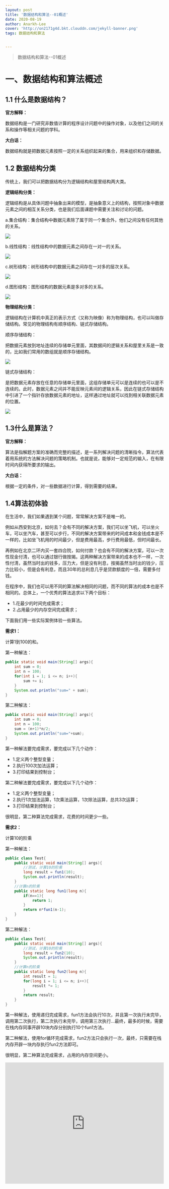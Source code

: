```yaml
---
layout: post
title: '数据结构和算法--01概述'
date: 2020-08-19
author: Anarkh-Lee
cover: 'http://on2171g4d.bkt.clouddn.com/jekyll-banner.png'
tags: 数据结构和算法


---
```


> 数据结构和算法--01概述

# 一、数据结构和算法概述

## 1.1 什么是数据结构？

**官方解释：**

  数据结构是一门研究非数值计算的程序设计问题中的操作对象，以及他们之间的关系和操作等相关问题的学科。

**大白话：**

  数据结构就是把数据元素按照一定的关系组织起来的集合，用来组织和存储数据。

## 1.2 数据结构分类

传统上，我们可以把数据结构分为逻辑结构和屋里结构两大类。

**逻辑结构分类：**

  逻辑结构是从具体问题中抽象出来的模型，是抽象意义上的结构，按照对象中数据元素之间的相互关系分类，也是我们后面课题中需要关注和讨论的问题。

a.集合结构：集合结构中数据元素除了属于同一个集合外，他们之间没有任何其他的关系。

![](.\img\数据结构与算法\集合结构.png)

b.线性结构：线性结构中的数据元素之间存在一对一的关系。

![](.\img\数据结构与算法\线性结构.png)

c.树形结构：树形结构中的数据元素之间存在一对多的层次关系。

![](.\img\数据结构与算法\树形结构.png)

d.图形结构：图形结构的数据元素是多对多的关系。

![](.\img\数据结构与算法\图形结构.png)

**物理结构分类：**

  逻辑结构在计算机中真正的表示方式（又称为映像）称为物理结构，也可以叫做存储结构。常见的物理结构有顺序结构、链式存储结构。

顺序存储结构：

  把数据元素放到地址连续的存储单元里面，其数据间的逻辑关系和屋里关系是一致的，比如我们常用的数组就是顺序存储结构。

![](.\img\数据结构与算法\顺序存储结构.png)

链式存储结构：

  是把数据元素存放在任意的存储单元里面，这组存储单元可以是连续的也可以是不连续的。此时，数据元素之间并不能反映元素间的逻辑关系，因此在链式存储结构中引进了一个指针存放数据元素的地址，这样通过地址就可以找到相关联数据元素的位置。

![](.\img\数据结构与算法\链式存储结构.png)

## 1.3什么是算法？

**官方解释：**

  算法是指解题方案的准确而完整的描述，是一系列解决问题的清晰指令，算法代表着用系统的方法解决问题的策略机制。也就是说，能够对一定规范的输入，在有限时间内获得所要求的输出。

**大白话：**

  根据一定的条件，对一些数据进行计算，得到需要的结果。

## 1.4算法初体验

在生活中，我们如果遇到某个问题，常常解决方案不是唯一的。

例如从西安到北京，如何去？会有不同的解决方案，我们可以坐飞机，可以坐火车，可以坐汽车，甚至可以步行，不同的解决方案带来的时间成本和金钱成本是不一样的，比如坐飞机用的时间最少，但是费用最高，步行费用最低，但时间最长。

再例如在北京二环内买一套四合院，如何付款？也会有不同的解决方案，可以一次性现金付清，也可以通过银行做按揭。这两种解决方案带来的成本也不一样，一次性付清，虽然当时出的钱多，压力大，但是没有利息，按揭虽然当时出的钱少，压力比较小，但是会有利息，而且30年的总利息几乎是贷款额度的一倍，需要多付钱。

在程序中，我们也可以用不同的算法解决相同的问题，而不同的算法的成本也是不相同的。总体上，一个优秀的算法追求以下两个目标：

* 1.花最少的时间完成需求；
* 2.占用最少的内存空间完成需求；

下面我们用一些实际案例体验一些算法。

**需求1：**

  计算1到100的和。

第一种解法：

```java
public static void main(String[] args){
    int sum = 0;
    int n = 100;
    for(int i = 1; i <= n; i++){
        sum += i;
    }
    System.out.println("sum=" + sum);
}
```

第二种解法：

```java
public static void main(String[] args){
    int sum = 0;
    int n = 100;
    sum = (n+1)*n/2;
    System.out.println("sum="+sum);
}
```

第一种解法要完成需求，要完成以下几个动作：

* 1.定义两个整型变量；
* 2.执行100次加法运算；
* 3.打印结果到控制台；

第二种解法要完成需求，要完成以下几个动作：

* 1.定义两个整型变量；
* 2.执行1次加法运算，1次乘法运算，1次除法运算，总共3次运算；
* 3.打印结果到控制台；

很明显，第二种算法完成需求，花费的时间更少一些。



**需求2：**

  计算10的阶乘

第一种解法：

```java
public class Test{
    public static void main(String[] args){
        //测试，计算10的阶乘
        long result = fun1(10);
        System.out.println(result);
    }
    //计算n的阶乘
    public static long fun1(long n){
        if(n==1){
            return 1;
        }
        return n*fun1(n-1);
    }
}
```

第二种解法：

```java
public class Test{
    public static void main(String[] args){
        //测试，计算10的阶乘
        long result = fun2(10);
        System.out.println(result);
    }
    //计算n的阶乘
    public static long fun2(long n){
        int result = 1;
        for(long i = 1; i <= n; i++){
            result *= 1;
        }
        return result;
    }
}
```

第一种解法，使用递归完成需求，fun1方法会执行10次，并且第一次执行未完毕，调用第二次执行，第二次执行未完毕，调用第三次执行...最终，最多的时候，需要在栈内存同事开辟10块内存分别执行10个fun1方法。

第二种解法，使用for循环完成需求，fun2方法只会执行一次，最终，只需要在栈内存开辟一块内存执行fun2方法即可。

很明显，第二种算法完成需求，占用的内存空间更小。

<iframe type="text/html" width="100%" height="385" src="http://www.youtube.com/embed/gfmjMWjn-Xg" frameborder="0"></iframe>

